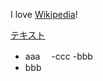 I love [Wikipedia](https://ja.wikipedia.org)!

[テキスト](https://www.google.co.jp)
- aaa
　-ccc
  -bbb
- bbb
